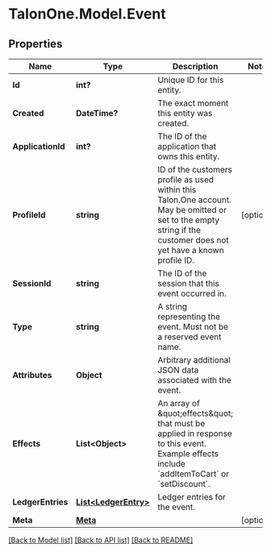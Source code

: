# TalonOne.Model.Event
## Properties

Name | Type | Description | Notes
------------ | ------------- | ------------- | -------------
**Id** | **int?** | Unique ID for this entity. | 
**Created** | **DateTime?** | The exact moment this entity was created. | 
**ApplicationId** | **int?** | The ID of the application that owns this entity. | 
**ProfileId** | **string** | ID of the customers profile as used within this Talon.One account. May be omitted or set to the empty string if the customer does not yet have a known profile ID. | [optional] 
**SessionId** | **string** | The ID of the session that this event occurred in. | 
**Type** | **string** | A string representing the event. Must not be a reserved event name. | 
**Attributes** | **Object** | Arbitrary additional JSON data associated with the event. | 
**Effects** | **List&lt;Object&gt;** | An array of \&quot;effects\&quot; that must be applied in response to this event. Example effects include &#x60;addItemToCart&#x60; or &#x60;setDiscount&#x60;.  | 
**LedgerEntries** | [**List&lt;LedgerEntry&gt;**](LedgerEntry.md) | Ledger entries for the event. | 
**Meta** | [**Meta**](Meta.md) |  | [optional] 

[[Back to Model list]](../README.md#documentation-for-models) [[Back to API list]](../README.md#documentation-for-api-endpoints) [[Back to README]](../README.md)

